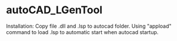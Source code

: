 # autoCAD_LGenTool

Installation:
Copy file .dll and .lsp to autocad folder. Using "appload" command to load .lsp to automatic start when autocad startup. 
